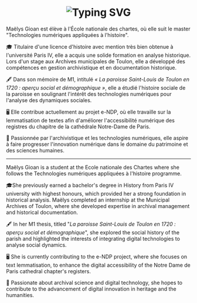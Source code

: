 <div align="center">
    <h1>
        <img src="https://readme-typing-svg.herokuapp.com?font=Jetbrains+mono&size=40&duration=3000&color=33FF33&center=true&vCenter=true&width=435&lines=Hey..+I'm+[Your Name];This+is..;..my+Github..;" alt="Typing SVG"/>
    </h1>
</div>

Maëlys Gioan est élève à l'École nationale des chartes, où elle suit le master "Technologies numériques appliquées à l'histoire". 


🎓 Titulaire d'une licence d'histoire avec mention très bien obtenue à l'université Paris IV, elle a acquis une solide formation en analyse historique. Lors d'un stage aux Archives municipales de Toulon, elle a développé des compétences en gestion archivistique et en documentation historique.  

🖋️ Dans son mémoire de M1, intitulé *« La paroisse Saint-Louis de Toulon en 1720 : aperçu social et démographique »*, elle a étudié l'histoire sociale de la paroisse en soulignant l'intérêt des technologies numériques pour l'analyse des dynamiques sociales. 

🖥️ Elle contribue actuellement au projet e-NDP, où elle travaille sur la lemmatisation de textes afin d'améliorer l'accessibilité numérique des registres du chapitre de la cathédrale Notre-Dame de Paris.  

💫 Passionnée par l'archivistique et les technologies numériques, elle aspire à faire progresser l'innovation numérique dans le domaine du patrimoine et des sciences humaines.

---

Maëlys Gioan is a student at the Ecole nationale des Chartes where she follows the Technologies numériques appliquées à l'histoire programme.

🎓She previously earned a bachelor's degree in History from Paris IV university with highest honours, which provided her a strong foundation in historical analysis. Maëlys completed an internship at the Municipal Archives of Toulon, where she developed expertise in archival management and historical documentation. 

🖋️ In her M1 thesis, titled "_La paroisse Saint-Louis de Toulon en 1720 : aperçu social et démographique_", she explored the social history of the parish and highlighted the interests of integrating digital technologies to analyse social dynamics.

🖥️ She is currently contributing to the e-NDP project, where she focuses on text lemmatisation, to enhance the digital accessibility of the Notre Dame de Paris cathedral chapter's registers.

💫 Passionate about archival science and digital technology, she hopes to contribute to the advancement of digital innovation in heritage and the humanities.

